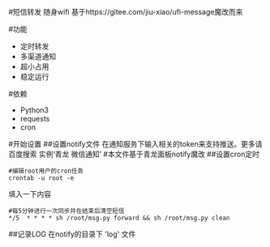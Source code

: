 #短信转发 随身wifi
基于https://gitee.com/jiu-xiao/ufi-message魔改而来

#功能
- 定时转发
- 多渠道通知
- 超小占用
- 稳定运行

#依赖
- Python3
- requests
- cron

#开始设置
##设置notify文件
在通知服务下输入相关的token来支持推送。更多请百度搜索 实例‘青龙 微信通知’  #本文件基于青龙面板notify魔改
##设置cron定时

```
#编辑root用户的cron任务
crontab -u root -e
```
填入一下内容
```
#每5分钟进行一次同步并在结束后清空短信
*/5  * * * * sh /root/msg.py forward && sh /root/msg.py clean
```

##记录LOG
在notify的目录下 'log' 文件
